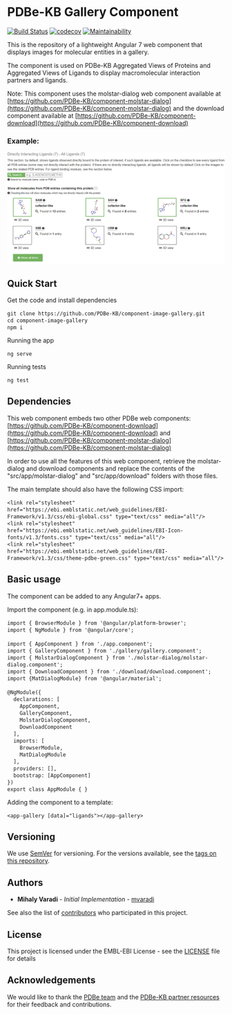 PDBe-KB Gallery Component
=

[![Build Status](https://www.travis-ci.com/PDBe-KB/component-image-gallery.svg?branch=main)](https://www.travis-ci.com/PDBe-KB/component-image-gallery)
[![codecov](https://codecov.io/gh/PDBe-KB/component-image-gallery/branch/main/graph/badge.svg?token=CjBzPrqddz)](https://codecov.io/gh/PDBe-KB/component-image-gallery)
[![Maintainability](https://api.codeclimate.com/v1/badges/87a94f87fe1c42776b7c/maintainability)](https://codeclimate.com/github/PDBe-KB/component-image-gallery/maintainability)

This is the repository of a lightweight Angular 7 web component that displays images for molecular entities in a gallery.

The component is used on PDBe-KB Aggregated Views of Proteins and Aggregated Views of Ligands to display macromolecular interaction partners and ligands.

Note: This component uses the molstar-dialog web component available at [https://github.com/PDBe-KB/component-molstar-dialog](https://github.com/PDBe-KB/component-molstar-dialog) and the download component available at [https://github.com/PDBe-KB/component-download](https://github.com/PDBe-KB/component-download)

### Example:

<img src="https://raw.githubusercontent.com/PDBe-KB/component-image-gallery/main/pdbe-kb-gallery.png">

## Quick Start

Get the code and install dependencies
```
git clone https://github.com/PDBe-KB/component-image-gallery.git
cd component-image-gallery
npm i
```

Running the app
```
ng serve
```

Running tests
```
ng test
```

## Dependencies

This web component embeds two other PDBe web components: [https://github.com/PDBe-KB/component-download](https://github.com/PDBe-KB/component-download) and [https://github.com/PDBe-KB/component-molstar-dialog](https://github.com/PDBe-KB/component-molstar-dialog)

In order to use all the features of this web component, retrieve the molstar-dialog and download components and replace the contents of the "src/app/molstar-dialog" and "src/app/download" folders with those files.


The main template should also have the following CSS import:
```angular2html
<link rel="stylesheet" href="https://ebi.emblstatic.net/web_guidelines/EBI-Framework/v1.3/css/ebi-global.css" type="text/css" media="all"/>
<link rel="stylesheet" href="https://ebi.emblstatic.net/web_guidelines/EBI-Icon-fonts/v1.3/fonts.css" type="text/css" media="all"/>
<link rel="stylesheet" href="https://ebi.emblstatic.net/web_guidelines/EBI-Framework/v1.3/css/theme-pdbe-green.css" type="text/css" media="all"/>
```



## Basic usage

The component can be added to any Angular7+ apps.

Import the component (e.g. in app.module.ts):
```
import { BrowserModule } from '@angular/platform-browser';
import { NgModule } from '@angular/core';

import { AppComponent } from './app.component';
import { GalleryComponent } from './gallery/gallery.component';
import { MolstarDialogComponent } from './molstar-dialog/molstar-dialog.component';
import { DownloadComponent } from './download/download.component';
import {MatDialogModule} from '@angular/material';

@NgModule({
  declarations: [
    AppComponent,
    GalleryComponent,
    MolstarDialogComponent,
    DownloadComponent
  ],
  imports: [
    BrowserModule,
    MatDialogModule
  ],
  providers: [],
  bootstrap: [AppComponent]
})
export class AppModule { }

```

Adding the component to a template:
```angular2html
<app-gallery [data]="ligands"></app-gallery>
```

## Versioning

We use [SemVer](http://semver.org/) for versioning. For the versions available, see the [tags on this repository](https://github.com/PDBe-KB/component-image-gallery/tags).

## Authors

* **Mihaly Varadi** - *Initial Implementation* - [mvaradi](https://github.com/mvaradi)

See also the list of [contributors](https://github.com/PDBe-KB/component-image-gallery/contributors) who participated in this project.

## License

This project is licensed under the EMBL-EBI License - see the [LICENSE](LICENSE) file for details

## Acknowledgements

We would like to thank the [PDBe team](https://www.pdbe.org) and the [PDBe-KB partner resources](https://github.com/PDBe-KB/pdbe-kb-manual/wiki/PDBe-KB-Annotations) for their feedback and contributions.
